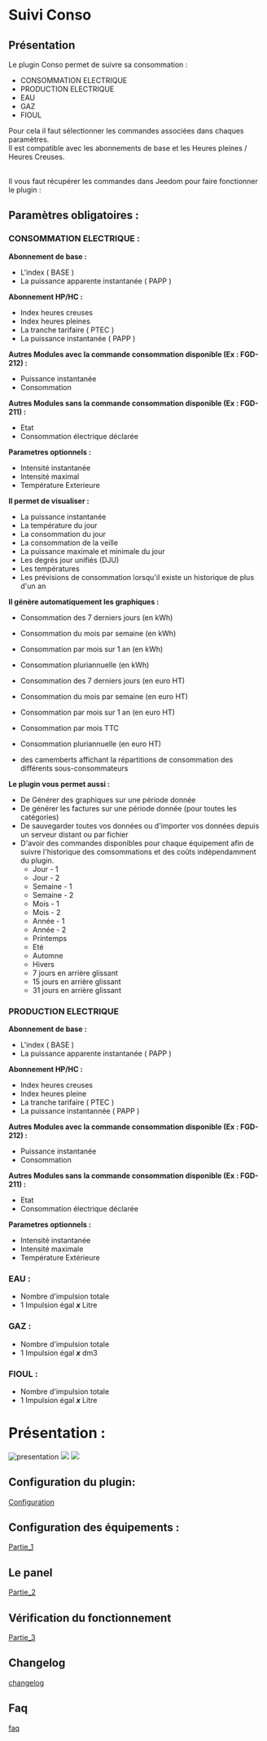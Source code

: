 # Suivi Conso

## Présentation

Le plugin Conso permet de suivre sa consommation :
 - CONSOMMATION ELECTRIQUE
 - PRODUCTION ELECTRIQUE
 - EAU
 - GAZ
 - FIOUL

Pour cela il faut sélectionner les commandes associées dans chaques paramètres. <br>
Il est compatible avec les abonnements de base et les Heures pleines / Heures Creuses. <br><br>

Il vous faut récupérer les commandes dans Jeedom pour faire fonctionner le plugin :<br>

## Paramètres obligatoires :

### CONSOMMATION ELECTRIQUE :

**Abonnement de base :**
 - L'index ( BASE )
 - La puissance apparente instantanée ( PAPP )

**Abonnement HP/HC :**
 - Index heures creuses
 - Index heures pleines
 - La tranche tarifaire ( PTEC )
 - La puissance instantanée ( PAPP )

**Autres Modules avec la commande consommation disponible  (Ex : FGD-212) :** <br>

 - Puissance instantanée
 - Consommation

**Autres Modules  sans la commande consommation disponible (Ex : FGD-211) :** <br>

 - Etat
 - Consommation électrique déclarée

**Parametres optionnels :**

 - Intensité instantanée
 - Intensité maximal
 - Température Exterieure

**Il permet de visualiser :**

 - La puissance instantanée
 - La température du jour
 - La consommation du jour
 - La consommation de la veille
 - La puissance maximale et minimale du jour
 - Les degrés jour unifiés (DJU)
 - Les températures
 - Les prévisions de consommation lorsqu'il existe un historique de plus d'un an

**Il génère automatiquement les graphiques :**

 - Consommation des 7 derniers jours (en kWh)
 - Consommation du mois par semaine (en kWh)
 - Consommation par mois sur 1 an (en kWh)
 - Consommation pluriannuelle (en kWh)

 - Consommation des 7 derniers jours (en euro HT)
 - Consommation du mois par semaine (en euro HT)
 - Consommation par mois sur 1 an (en euro HT)
 - Consommation par mois TTC
 - Consommation pluriannuelle (en euro HT)

 - des camemberts affichant la répartitions de consommation des différents sous-consommateurs

**Le plugin vous permet aussi  :**

 - De Générer des graphiques sur une période donnée
 - De générer les factures sur une période donnée (pour toutes les catégories)
 - De sauvegarder toutes vos données ou d'importer vos données depuis un serveur distant ou par fichier
 - D'avoir des commandes disponibles pour chaque équipement afin de suivre l'historique des comsommations et des coûts indépendamment du plugin.
	- Jour - 1
	- Jour - 2
	- Semaine - 1
	- Semaine - 2
	- Mois - 1
	- Mois - 2
	- Année - 1
	- Année - 2
	- Printemps
	- Eté
	- Automne
	- Hivers
	- 7 jours en arrière glissant
	- 15 jours en arrière glissant
	- 31 jours en arrière glissant

### PRODUCTION ELECTRIQUE

**Abonnement de base :**
 - L'index ( BASE )
 - La puissance apparente instantanée ( PAPP )

**Abonnement HP/HC :**
 - Index heures creuses
 - Index heures pleine
 - La tranche tarifaire ( PTEC )
 - La puissance instantannée ( PAPP )

**Autres Modules avec la commande consommation disponible  (Ex : FGD-212) :** <br>

 - Puissance instantanée
 - Consommation

**Autres Modules  sans la commande consommation disponible (Ex : FGD-211) :** <br>

 - Etat
 - Consommation électrique déclarée

**Parametres optionnels :**

 - Intensité instantanée
 - Intensité maximale
 - Température Extérieure

### EAU :

 - Nombre d'impulsion totale
 - 1 Impulsion égal _**x**_ Litre

### GAZ :

 - Nombre d'impulsion totale
 - 1 Impulsion égal _**x**_ dm3

### FIOUL :

 - Nombre d'impulsion totale
 - 1 Impulsion égal _**x**_ Litre


# Présentation :
![presentation](../images/presentation.jpg)
![](../images/presentation2.jpg)
![](../images/presentation3.jpg)

## Configuration du plugin:
[Configuration](configuration.md)



## Configuration des équipements :
[Partie_1](partie_1.md)



## Le panel
[Partie_2](partie_2.md)



## Vérification du fonctionnement
[Partie_3](partie_3.md)


## Changelog
[changelog](changelog.md)


## Faq
[faq](faq.md)

